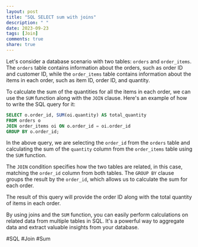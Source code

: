 ```yaml
---
layout: post
title: "SQL SELECT sum with joins"
description: " "
date: 2023-09-23
tags: [Join]
comments: true
share: true
---
```


Let's consider a database scenario with two tables: `orders` and `order_items`. The `orders` table contains information about the orders, such as order ID and customer ID, while the `order_items` table contains information about the items in each order, such as item ID, order ID, and quantity.

To calculate the sum of the quantities for all the items in each order, we can use the `SUM` function along with the `JOIN` clause. Here's an example of how to write the SQL query for it:

```sql
SELECT o.order_id, SUM(oi.quantity) AS total_quantity
FROM orders o
JOIN order_items oi ON o.order_id = oi.order_id
GROUP BY o.order_id;
```

In the above query, we are selecting the `order_id` from the `orders` table and calculating the sum of the `quantity` column from the `order_items` table using the `SUM` function. 

The `JOIN` condition specifies how the two tables are related, in this case, matching the `order_id` column from both tables. The `GROUP BY` clause groups the result by the `order_id`, which allows us to calculate the sum for each order.

The result of this query will provide the order ID along with the total quantity of items in each order.

By using joins and the `SUM` function, you can easily perform calculations on related data from multiple tables in SQL. It's a powerful way to aggregate data and extract valuable insights from your database.

#SQL #Join #Sum